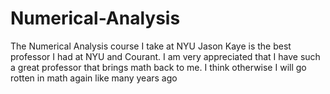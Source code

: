 # Numerical-Analysis
The Numerical Analysis course I take at NYU
Jason Kaye is the best professor I had at NYU and Courant.
I am very appreciated that I have such a great professor that brings math back to me.
I think otherwise I will go rotten in math again like many years ago
